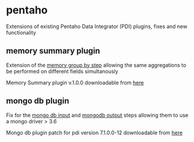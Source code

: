 # pentaho
Extensions of existing Pentaho Data Integrator (PDI) plugins, fixes and new functionality
## memory summary plugin
Extension of the [memory group by step](https://wiki.pentaho.com/display/EAI/Memory+Group+by) allowing the same aggregations to be performed on different fields simultanously

Memory Summary plugin v.1.0.0 downloadable from [here](https://github.com/tkaszuba/pentaho/raw/master/memory-summary.zip)

## mongo db plugin 
Fix for the [mongo db input](https://wiki.pentaho.com/display/EAI/MongoDB+Input) and [mongodb output](https://wiki.pentaho.com/display/EAI/MongoDB+Output) steps allowing them to use a mongo driver > 3.6

Mongo db plugin patch for pdi version 7.1.0.0-12 downloadable from [here](https://github.com/tkaszuba/pentaho/raw/master/mongodb-plugin-patch-7.1.0.0-12.zip)
